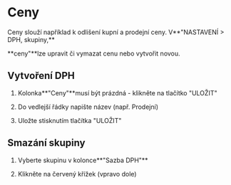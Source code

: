 # **Ceny**

Ceny slouží například k odlišení kupní a prodejní ceny. V**"NASTAVENÍ &gt; DPH, skupiny,**

**ceny"**lze upravit či vymazat cenu nebo vytvořit novou.

## **Vytvoření DPH**

1. Kolonka**"Ceny"**musí být prázdná - klikněte na tlačítko "ULOŽIT"

2. Do vedlejší řádky napište název \(např. Prodejní\)

3. Uložte stisknutím tlačítka "ULOŽIT"

## **Smazání skupiny**

1. Vyberte skupinu v kolonce**"Sazba DPH"**

2. Klikněte na červený křížek \(vpravo dole\)

